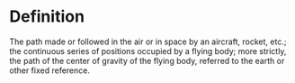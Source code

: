 # Definition

The path made or followed in the air or in space by an aircraft, rocket,
etc.; the continuous series of positions occupied by a flying body; more
strictly, the path of the center of gravity of the flying body, referred
to the earth or other fixed reference.
